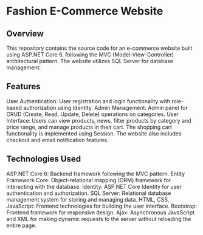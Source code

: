 # Fashion E-Commerce Website
## Overview
This repository contains the source code for an e-commerce website built using ASP.NET Core 6, following the MVC (Model-View-Controller) architectural pattern. The website utilizes SQL Server for database management.

## Features
User Authentication: User registration and login functionality with role-based authorization using Identity.
Admin Management: Admin panel for CRUD (Create, Read, Update, Delete) operations on categories.
User Interface: Users can view products, news, filter products by category and price range, and manage products in their cart. The shopping cart functionality is implemented using Session. The website also includes checkout and email notification features.
## Technologies Used
ASP.NET Core 6: Backend framework following the MVC pattern.
Entity Framework Core: Object-relational mapping (ORM) framework for interacting with the database.
Identity: ASP.NET Core Identity for user authentication and authorization.
SQL Server: Relational database management system for storing and managing data.
HTML, CSS, JavaScript: Frontend technologies for building the user interface.
Bootstrap: Frontend framework for responsive design.
Ajax: Asynchronous JavaScript and XML for making dynamic requests to the server without reloading the entire page.
